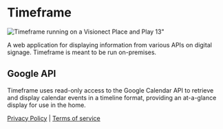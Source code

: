 # Timeframe

![Timeframe running on a Visionect Place and Play 13"](/timeframe.jpg)

A web application for displaying information from various APIs on digital signage. Timeframe is meant to be run on-premises.

## Google API

Timeframe uses read-only access to the Google Calendar API to retrieve and display calendar events in a timeline format, providing an at-a-glance display for use in the home.

[Privacy Policy](/privacy) | [Terms of service](/terms)